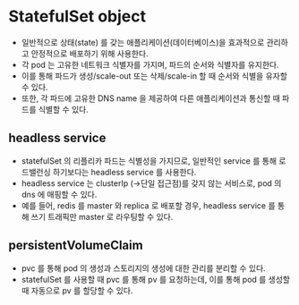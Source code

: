 # StatefulSet object
- 일반적으로 상태(state) 를 갖는 애플리케이션(데이터베이스)을 효과적으로 관리하고 안정적으로 배포하기 위해 사용한다.
- 각 pod 는 고유한 네트워크 식별자를 가지며, 파드의 순서와 식별자를 유지한다.
- 이를 통해 파드가 생성/scale-out 또는 삭제/scale-in 할 때 순서와 식별을 유자할 수 있다.
- 또한, 각 파드에 고유한 DNS name 을 제공하여 다른 애플리케이션과 통신할 때 파드를 식별할 수 있다.

## headless service
- statefulSet 의 리플리카 파드는 식별성을 가지므로, 일반적인 service 를 통해 로드밸런싱 하기보다는 headless service 를 사용한다.
- headless service 는 clusterIp (->단일 접근점)를 갖지 않는 서비스로, pod 의 dns 에 매핑할 수 있다.
- 예를 들어, redis 를 master 와 replica 로 배포할 경우, headless service 를 통해 쓰기 트래픽만 master 로 라우팅할 수 있다.

## persistentVolumeClaim
- pvc 를 통해 pod 의 생성과 스토리지의 생성에 대한 관리를 분리할 수 있다.
- statefulSet 를 사용할 때 pvc 를 통해 pv 를 요청하는데, 이를 통해 pod 를 생성할 때 자동으로 pv 를 할당할 수 있다.
